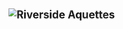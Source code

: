 <h2>
<a><img src="{{ site.url }}{{ site.baseurl }}{{ page.d.img }}/vector/riverside-aquettes.svg" alt="Riverside Aquettes"/></a>
</h2>

